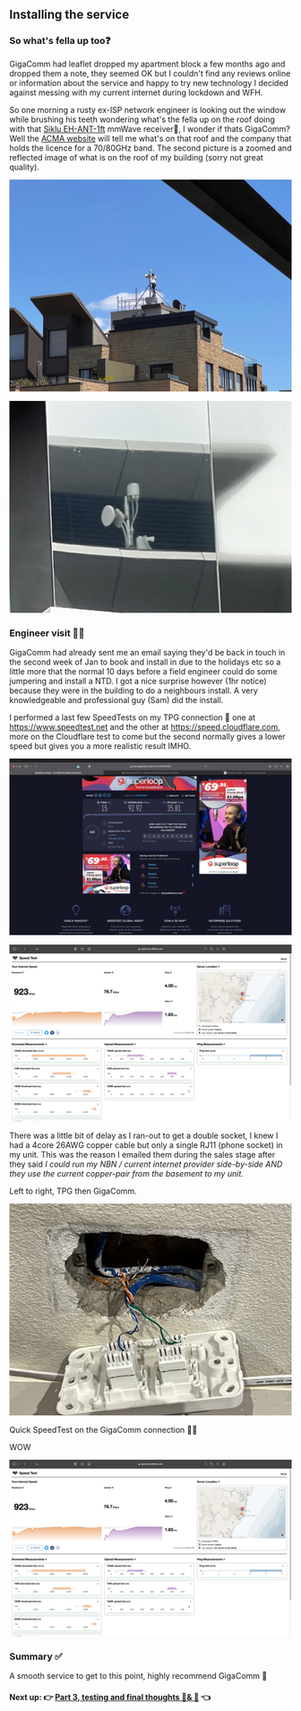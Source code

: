 ## Installing the service

### So what's fella up too❓

GigaComm had leaflet dropped my apartment block a few months ago and dropped them a note, they seemed OK but I couldn't  find any reviews online or information about the service and happy to try new technology I decided against messing with my current internet during lockdown and WFH.

So one morning a rusty ex-ISP network engineer is looking out the window while brushing his teeth wondering what's the fella up on the roof doing with that [Siklu EH-ANT-1ft](https://www.siklu.com/product/etherhaul-kilo-series/  ) mmWave receiver🤔, I wonder if thats GigaComm? Well the [ACMA website](https://web.acma.gov.au/rrl/client_search.client_lookup?pCLIENT_NO=20048150) will tell me what's on that roof and the company that holds the licence for a 70/80GHz band. The second picture is a zoomed and reflected image of what is on the roof of my building (sorry not great quality).

![Roof 3](https://github.com/alexanderswift/public-gigacom/blob/main/pics/roof3.jpeg)

![Roof 1](https://github.com/alexanderswift/public-gigacom/blob/main/pics/roof1.jpeg)



### Engineer visit 👷‍♀️

GigaComm had already sent me an email saying they'd be back in touch in the second week of Jan to book and install in due to the holidays etc so a little more that the normal 10 days before a field engineer could do some jumpering and install a NTD. I got a nice surprise however (1hr notice) because they were in the building to do a neighbours install. A very knowledgeable and professional guy (Sam) did the install.

I performed a last few SpeedTests on my TPG connection 👋 one at https://www.speedtest.net and the other at https://speed.cloudflare.com, more on the Cloudflare test to come but the second normally gives a lower speed but gives you a more realistic result IMHO.

![Last TPG](https://github.com/alexanderswift/public-gigacom/blob/main/pics/GigaComm-host-speedtest1.png)

![Last TPG](https://github.com/alexanderswift/public-gigacom/blob/main/pics/CF-SpeedTest2.png)



There was a little bit of delay as I ran-out to get a double socket, I knew I had a 4core 26AWG copper cable but only a single RJ11 (phone socket) in my unit. This was the reason I emailed them during the sales stage after they said *I could run my NBN / current internet provider side-by-side AND they use the current copper-pair from the basement to my unit*.

Left to right, TPG then GigaComm.  

![Phone plug](https://github.com/alexanderswift/public-gigacom/blob/main/pics/copper-pair.jpeg)



Quick SpeedTest on the GigaComm connection 🙋‍♂️

WOW

![First GigaComm](https://github.com/alexanderswift/public-gigacom/blob/main/pics/CF-SpeedTest2.png)



### Summary ✅

A smooth service to get to this point, highly recommend GigaComm 🚀



#### Next up: 👉 [Part 3, testing and final thoughts 🧪& 🤔](https://github.com/alexanderswift/public-gigacom/blob/main/testing_and_final_thoughts.md) 👈
